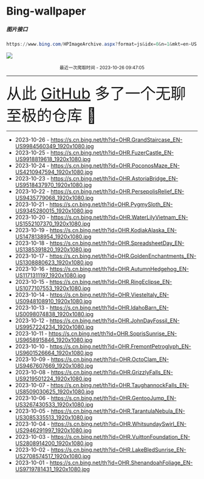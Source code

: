 # Bing-wallpaper

##### 图片接口

```powershell
https://www.bing.com/HPImageArchive.aspx?format=js&idx=0&n=1&mkt=en-US
```

 ![](https://s.cn.bing.net/th?id=OHR.GrandStaircase_EN-US9984560349_1920x1080.jpg)

<p align='center' >
    <small>
        最近一次爬取时间 - 2023-10-26 09:47:05
    </small>
    <br>
    <hr>
    <font size=7>
        <small>
           从此 <a href='https://github.com/'>GitHub</a> 多了一个无聊至极的仓库  🍳
        </small>
    </font>
    <hr>
</p>


- 2023-10-26 - https://s.cn.bing.net/th?id=OHR.GrandStaircase_EN-US9984560349_1920x1080.jpg 
- 2023-10-25 - https://s.cn.bing.net/th?id=OHR.FuzerCastle_EN-US9918819618_1920x1080.jpg 
- 2023-10-24 - https://s.cn.bing.net/th?id=OHR.PoconosMaze_EN-US4210947594_1920x1080.jpg 
- 2023-10-23 - https://s.cn.bing.net/th?id=OHR.AstoriaBridge_EN-US9518437970_1920x1080.jpg 
- 2023-10-22 - https://s.cn.bing.net/th?id=OHR.PersepolisRelief_EN-US9435779068_1920x1080.jpg 
- 2023-10-21 - https://s.cn.bing.net/th?id=OHR.PygmySloth_EN-US9345280015_1920x1080.jpg 
- 2023-10-20 - https://s.cn.bing.net/th?id=OHR.WaterLilyVietnam_EN-US1552107370_1920x1080.jpg 
- 2023-10-19 - https://s.cn.bing.net/th?id=OHR.KodiakAlaska_EN-US1478138954_1920x1080.jpg 
- 2023-10-18 - https://s.cn.bing.net/th?id=OHR.SpreadsheetDay_EN-US1385391820_1920x1080.jpg 
- 2023-10-17 - https://s.cn.bing.net/th?id=OHR.GoldenEnchantments_EN-US1308880623_1920x1080.jpg 
- 2023-10-16 - https://s.cn.bing.net/th?id=OHR.AutumnHedgehog_EN-US1171311197_1920x1080.jpg 
- 2023-10-15 - https://s.cn.bing.net/th?id=OHR.RingEclipse_EN-US1077107553_1920x1080.jpg 
- 2023-10-14 - https://s.cn.bing.net/th?id=OHR.ViesteItaly_EN-US0948108910_1920x1080.jpg 
- 2023-10-13 - https://s.cn.bing.net/th?id=OHR.IdahoBarn_EN-US0098074838_1920x1080.jpg 
- 2023-10-12 - https://s.cn.bing.net/th?id=OHR.JohnDayFossil_EN-US9957224234_1920x1080.jpg 
- 2023-10-11 - https://s.cn.bing.net/th?id=OHR.SoprisSunrise_EN-US9658915846_1920x1080.jpg 
- 2023-10-10 - https://s.cn.bing.net/th?id=OHR.FremontPetroglyph_EN-US9601526664_1920x1080.jpg 
- 2023-10-09 - https://s.cn.bing.net/th?id=OHR.OctoClam_EN-US9467607669_1920x1080.jpg 
- 2023-10-08 - https://s.cn.bing.net/th?id=OHR.GrizzlyFalls_EN-US9219501224_1920x1080.jpg 
- 2023-10-07 - https://s.cn.bing.net/th?id=OHR.TaughannockFalls_EN-US8509030625_1920x1080.jpg 
- 2023-10-06 - https://s.cn.bing.net/th?id=OHR.GentooJump_EN-US3267430533_1920x1080.jpg 
- 2023-10-05 - https://s.cn.bing.net/th?id=OHR.TarantulaNebula_EN-US3085335513_1920x1080.jpg 
- 2023-10-04 - https://s.cn.bing.net/th?id=OHR.WhitsundaySwirl_EN-US2946291997_1920x1080.jpg 
- 2023-10-03 - https://s.cn.bing.net/th?id=OHR.VuittonFoundation_EN-US2808914200_1920x1080.jpg 
- 2023-10-02 - https://s.cn.bing.net/th?id=OHR.LakeBledSunrise_EN-US2708574517_1920x1080.jpg 
- 2023-10-01 - https://s.cn.bing.net/th?id=OHR.ShenandoahFoliage_EN-US9719781431_1920x1080.jpg 

